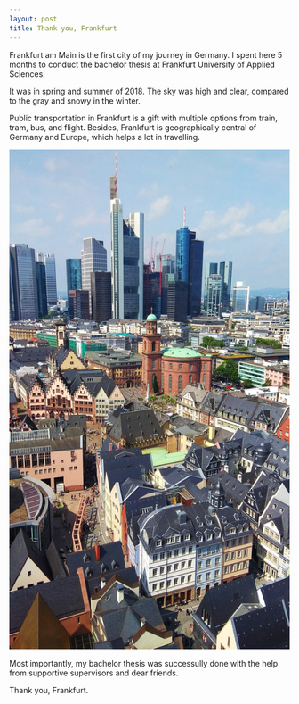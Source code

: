 ```yaml
---
layout: post
title: Thank you, Frankfurt
---
```


Frankfurt am Main is the first city of my journey in Germany. I spent here 5 months to conduct the bachelor thesis at Frankfurt University of Applied Sciences.

It was in spring and summer of 2018. The sky was high and clear, compared to the gray and snowy in the winter.

Public transportation in Frankfurt is a gift with multiple options from train, tram, bus, and flight. Besides, Frankfurt is geographically central of Germany and Europe, which helps a lot in travelling.

![Frankfurt](/assets/frankfurt.jpg)

Most importantly, my bachelor thesis was successully done with the help from supportive supervisors and dear friends.

Thank you, Frankfurt.